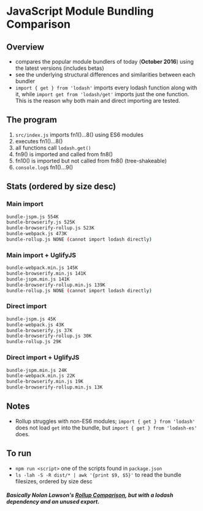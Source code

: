 # JavaScript Module Bundling Comparison

## Overview
- compares the popular module bundlers of today (**October 2016**)
  using the latest versions (includes betas)
- see the underlying structural differences and similarities between each bundler
- `import { get } from 'lodash'` imports every lodash function along with it, while
  `import get from 'lodash/get'` imports just the one function. This is the reason why
  both main and direct importing are tested.

## The program
1. `src/index.js` imports fn1()...8() using ES6 modules
2. executes fn1()...8()
3. all functions call `lodash.get()`
4. fn9() is imported and called from fn8()
5. fn10() is imported but not called from fn8() (tree-shakeable)
6. `console.log`s fn1()...9()

## Stats (ordered by size desc)
### Main import
```sh
bundle-jspm.js 554K
bundle-browserify.js 525K
bundle-browserify-rollup.js 523K
bundle-webpack.js 473K
bundle-rollup.js NONE (cannot import lodash directly)
```
### Main import + UglifyJS
```sh
bundle-webpack.min.js 145K
bundle-browserify.min.js 141K
bundle-jspm.min.js 141K
bundle-browserify-rollup.min.js 139K
bundle-rollup.js NONE (cannot import lodash directly)
```
### Direct import
```sh
bundle-jspm.js 45K
bundle-webpack.js 43K
bundle-browserify.js 37K
bundle-browserify-rollup.js 30K
bundle-rollup.js 29K
```
### Direct import + UglifyJS
```sh
bundle-jspm.min.js 24K
bundle-webpack.min.js 22K
bundle-browserify.min.js 19K
bundle-browserify-rollup.min.js 13K
```

## Notes
- Rollup struggles with non-ES6 modules; `import { get } from 'lodash'` does not load `get` into the
  bundle, but `import { get } from 'lodash-es'` does.

## To run
- `npm run <script>` one of the scripts found in `package.json`
- `ls -lah -S -R dist/* | awk '{print $9, $5}'` to read the bundle filesizes, ordered by size desc

##### Basically Nolan Lawson's [Rollup Comparison](https://github.com/nolanlawson/rollup-comparison), but with a lodash dependency and an unused export.
